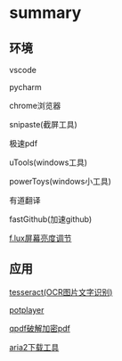 
# summary

## 环境

vscode

pycharm

chrome浏览器

snipaste(截屏工具)

极速pdf

uTools(windows工具)

powerToys(windows小工具)

有道翻译

fastGithub(加速github)

[f.lux屏幕亮度调节](https://justgetflux.com/)

## 应用

[tesseract(OCR图片文字识别)](./app/tesseract.md)

[potplayer](http://potplayer.tv/?lang=zh_CN)

[qpdf破解加密pdf](https://github.com/qpdf/qpdf)

[aria2下载工具](https://aria2.github.io/manual/en/html/index.html#)
